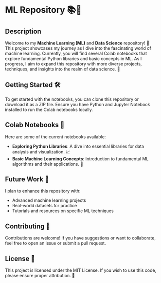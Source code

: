 # ML Repository 📚🤖

## Description

Welcome to my **Machine Learning (ML)** and **Data Science** repository! 🚀 This project showcases my journey as I dive into the fascinating world of machine learning. Currently, you will find several Colab notebooks that explore fundamental Python libraries and basic concepts in ML. As I progress, I aim to expand this repository with more diverse projects, techniques, and insights into the realm of data science. 🌟

## Getting Started 🛠️

To get started with the notebooks, you can clone this repository or download it as a ZIP file. Ensure you have Python and Jupyter Notebook installed to run the Colab notebooks locally.

## Colab Notebooks 📓

Here are some of the current notebooks available:

- **Exploring Python Libraries**: A dive into essential libraries for data analysis and visualization. 📈
- **Basic Machine Learning Concepts**: Introduction to fundamental ML algorithms and their applications. 🤖

## Future Work 🔮

I plan to enhance this repository with:

- Advanced machine learning projects
- Real-world datasets for practice
- Tutorials and resources on specific ML techniques

## Contributing 🤝

Contributions are welcome! If you have suggestions or want to collaborate, feel free to open an issue or submit a pull request.

## License 📜

This project is licensed under the MIT License. If you wish to use this code, please ensure proper attribution. 🙏
